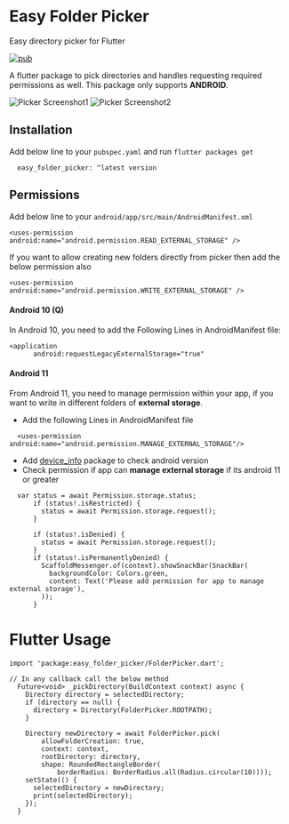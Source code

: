 # Easy Folder Picker

Easy directory picker for Flutter

[![pub](https://img.shields.io/pub/v/easy_folder_picker.svg)](https://pub.dev/packages/easy_folder_picker)

A flutter package to pick directories and handles requesting required permissions as well.
This package only supports **ANDROID**.

![Picker Screenshot1](https://github.com/kapilmhr/Easy-Folder-Picker/blob/main/screenshots/root.png)
![Picker Screenshot2](https://github.com/kapilmhr/Easy-Folder-Picker/blob/main/screenshots/inner.png)


## Installation

Add below line to your `pubspec.yaml` and run `flutter packages get`
```
  easy_folder_picker: ^latest version
```

## Permissions
Add below line to your `android/app/src/main/AndroidManifest.xml`
```
<uses-permission android:name="android.permission.READ_EXTERNAL_STORAGE" />
```
If you want to allow creating new folders directly from picker then add the below permission also
```
<uses-permission android:name="android.permission.WRITE_EXTERNAL_STORAGE" />
```
#### Android 10 (Q)
In Android 10, you need to add the Following Lines in AndroidManifest file:
```
<application
      android:requestLegacyExternalStorage="true"
```
#### Android 11
From Android 11, you need to manage permission within your app, if you want to write in different folders of **external storage**.
- Add the following Lines in AndroidManifest file
```
  <uses-permission android:name="android.permission.MANAGE_EXTERNAL_STORAGE"/>
```
- Add [device_info](https://pub.dev/packages/device_info) package to check android version
- Check permission if app can **manage external storage** if its android 11 or greater
```
  var status = await Permission.storage.status;
      if (status!.isRestricted) {
        status = await Permission.storage.request();
      }

      if (status!.isDenied) {
        status = await Permission.storage.request();
      }
      if (status!.isPermanentlyDenied) {
        ScaffoldMessenger.of(context).showSnackBar(SnackBar(
          backgroundColor: Colors.green,
          content: Text('Please add permission for app to manage external storage'),
        ));
      }
```
# Flutter Usage
```
import 'package:easy_folder_picker/FolderPicker.dart';

// In any callback call the below method
  Future<void> _pickDirectory(BuildContext context) async {
    Directory directory = selectedDirectory;
    if (directory == null) {
      directory = Directory(FolderPicker.ROOTPATH);
    }

    Directory newDirectory = await FolderPicker.pick(
        allowFolderCreation: true,
        context: context,
        rootDirectory: directory,
        shape: RoundedRectangleBorder(
            borderRadius: BorderRadius.all(Radius.circular(10))));
    setState(() {
      selectedDirectory = newDirectory;
      print(selectedDirectory);
    });
  }
```
